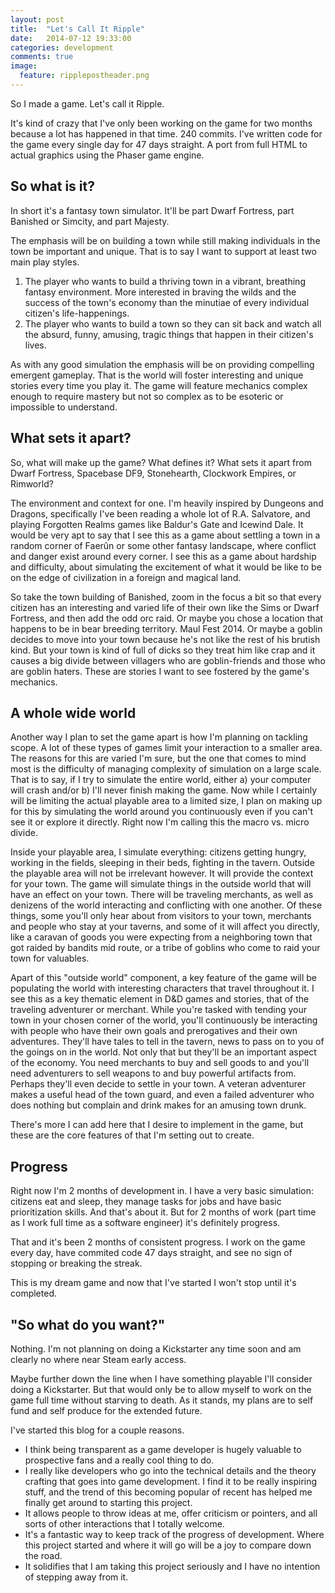 ```yaml
---
layout: post
title:  "Let's Call It Ripple"
date:   2014-07-12 19:33:00
categories: development
comments: true
image:
  feature: ripplepostheader.png
---
```


<!-- <img src="{{ site.baseurl }}/images/ripplepostheader.png"> -->

So I made a game. Let's call it Ripple.

It's kind of crazy that I've only been working on the game for two months because a lot has happened in that time. 240 commits. I've written code for the game every single day for 47 days straight. A port from full HTML to actual graphics using the Phaser game engine. 

## So what is it?

<!-- Not much right now. It's a game I've spent plenty of time thinking about but only 2 months so far developing. Let's talk about what I want it to be. -->

In short it's a fantasy town simulator. It'll be part Dwarf Fortress, part Banished or Simcity, and part Majesty.

The emphasis will be on building a town while still making individuals in the town be important and unique. That is to say I want to support at least two main play styles. 

1. The player who wants to build a thriving town in a vibrant, breathing fantasy environment. More interested in braving the wilds and the success of the town's economy than the minutiae of every individual citizen's life-happenings.
2. The player who wants to build a town so they can sit back and watch all the absurd, funny, amusing, tragic things that happen in their citizen's lives. 

As with any good simulation the emphasis will be on providing compelling emergent gameplay. That is the world will foster interesting and unique stories every time you play it. The game will feature mechanics complex enough to require mastery but not so complex as to be esoteric or impossible to understand.

## What sets it apart?

So, what will make up the game? What defines it? What sets it apart from Dwarf Fortress, Spacebase DF9, Stonehearth, Clockwork Empires, or Rimworld? 

The environment and context for one. I'm heavily inspired by Dungeons and Dragons, specifically I've been reading a whole lot of R.A. Salvatore, and playing Forgotten Realms games like Baldur's Gate and Icewind Dale. It would be very apt to say that I see this as a game about settling a town in a random corner of Faerûn or some other fantasy landscape, where conflict and danger exist around every corner. I see this as a game about hardship and difficulty, about simulating the excitement of what it would be like to be on the edge of civilization in a foreign and magical land.

So take the town building of Banished, zoom in the focus a bit so that every citizen has an interesting and varied life of their own like the Sims or Dwarf Fortress, and then add the odd orc raid. Or maybe you chose a location that happens to be in bear breeding territory. Maul Fest 2014. Or maybe a goblin decides to move into your town because he's not like the rest of his brutish kind. But your town is kind of full of dicks so they treat him like crap and it causes a big divide between villagers who are goblin-friends and those who are goblin haters. These are stories I want to see fostered by the game's mechanics.

## A whole wide world

Another way I plan to set the game apart is how I'm planning on tackling scope. A lot of these types of games limit your interaction to a smaller area. The reasons for this are varied I'm sure, but the one that comes to mind most is the difficulty of managing complexity of simulation on a large scale. That is to say, if I try to simulate the entire world, either a) your computer will crash and/or b) I'll never finish making the game. Now while I certainly will be limiting the actual playable area to a limited size, I plan on making up for this by simulating the world around you continuously even if you can't see it or explore it directly. Right now I'm calling this the macro vs. micro divide.

Inside your playable area, I simulate everything: citizens getting hungry, working in the fields, sleeping in their beds, fighting in the tavern. Outside the playable area will not be irrelevant however. It will provide the context for your town. The game will simulate things in the outside world that will have an effect on your town. There will be traveling merchants, as well as denizens of the world interacting and conflicting with one another. Of these things, some you'll only hear about from visitors to your town, merchants and people who stay at your taverns, and some of it will affect you directly, like a caravan of goods you were expecting from a neighboring town that got raided by bandits mid route, or a tribe of goblins who come to raid your town for valuables.

<!-- I also mentioned Majesty as a source of inspiration. Majesty had a unique gameplay mechanic revolving around the creation of heroes to go around and do your dirty work, fighting monsters and protecting your kingdom. The key was that you lacked direct control over the heroes. They had their own personalities and prerogatives that dictated their actions in the world and the fun was in watching what they'd end up getting themselves into while simultaneously trying to lead them in a direction that would benefit your town. From this I take two things. 1) Similar to Dwarf Fortress, and almost all of games I mentioned earlier, the player will have no direct control over individual citizens in the town. The player instead influence and lead the citizens by assigning tasks and goals for the town as a whole. 2) -->

Apart of this "outside world" component, a key feature of the game will be populating the world with interesting characters that travel throughout it. I see this as a key thematic element in D&D games and stories, that of the traveling adventurer or merchant. While you're tasked with tending your town in your chosen corner of the world, you'll continuously be interacting with people who have their own goals and prerogatives and their own adventures. They'll have tales to tell in the tavern, news to pass on to you of the goings on in the world. Not only that but they'll be an important aspect of the economy. You need merchants to buy and sell goods to and you'll need adventurers to sell weapons to and buy powerful artifacts from. Perhaps they'll even decide to settle in your town. A veteran adventurer makes a useful head of the town guard, and even a failed adventurer who does nothing but complain and drink makes for an amusing town drunk.

There's more I can add here that I desire to implement in the game, but these are the core features of that I'm setting out to create.

## Progress

Right now I'm 2 months of development in. I have a very basic simulation: citizens eat and sleep, they manage tasks for jobs and have basic prioritization skills. And that's about it. But for 2 months of work (part time as I work full time as a software engineer) it's definitely progress.

That and it's been 2 months of consistent progress. I work on the game every day, have commited code 47 days straight, and see no sign of stopping or breaking the streak. 

This is my dream game and now that I've started I won't stop until it's completed.

## "So what do you want?"

Nothing. I'm not planning on doing a Kickstarter any time soon and am clearly no where near Steam early access.

Maybe further down the line when I have something playable I'll consider doing a Kickstarter. But that would only be to allow myself to work on the game full time without starving to death. As it stands, my plans are to self fund and self produce for the extended future.

I've started this blog for a couple reasons. 

* I think being transparent as a game developer is hugely valuable to prospective fans and a really cool thing to do.
* I really like developers who go into the technical details and the theory crafting that goes into game development. I find it to be really inspiring stuff, and the trend of this becoming popular of recent has helped me finally get around to starting this project.
* It allows people to throw ideas at me, offer criticism or pointers, and all sorts of other interactions that I totally welcome.
* It's a fantastic way to keep track of the progress of development. Where this project started and where it will go will be a joy to compare down the road.
* It solidifies that I am taking this project seriously and I have no intention of stepping away from it.



